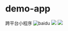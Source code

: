 # demo-app
跨平台小程序
![baidu](http://www.baidu.com/img/bdlogo.gif "百度logo")
![](https://github.com/anyrzm/demo-app/master/m/20200424230237910.jpg)
![](https://github.com/anyrzm/demo-app/master/m/20200424230936851.png)


